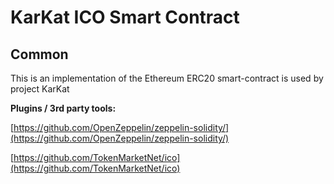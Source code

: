 # KarKat ICO Smart Contract

## Common

This is an implementation of the Ethereum ERC20 smart-contract is used by project KarKat

<b>Plugins / 3rd party tools:</b>

[https://github.com/OpenZeppelin/zeppelin-solidity/](https://github.com/OpenZeppelin/zeppelin-solidity/)

[https://github.com/TokenMarketNet/ico](https://github.com/TokenMarketNet/ico)
